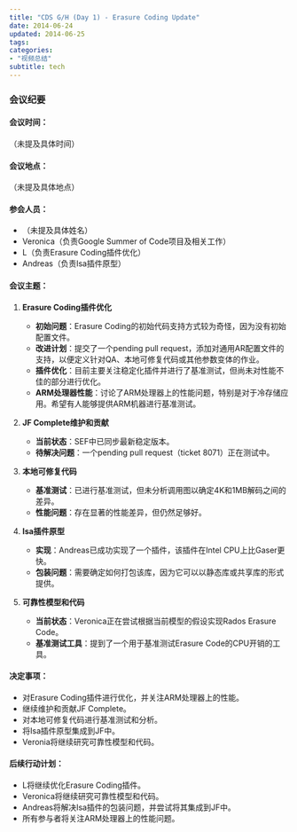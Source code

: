 ```yaml
---
title: "CDS G/H (Day 1) - Erasure Coding Update"
date: 2014-06-24
updated: 2014-06-25
tags:
categories:
- "视频总结"
subtitle: tech
---
```




### 会议纪要

#### 会议时间：
（未提及具体时间）

#### 会议地点：
（未提及具体地点）

#### 参会人员：
- （未提及具体姓名）
- Veronica（负责Google Summer of Code项目及相关工作）
- L（负责Erasure Coding插件优化）
- Andreas（负责Isa插件原型）

#### 会议主题：

1. **Erasure Coding插件优化**
   - **初始问题**：Erasure Coding的初始代码支持方式较为奇怪，因为没有初始配置文件。
   - **改进计划**：提交了一个pending pull request，添加对通用AR配置文件的支持，以便定义针对QA、本地可修复代码或其他参数变体的作业。
   - **插件优化**：目前主要关注稳定化插件并进行了基准测试，但尚未对性能不佳的部分进行优化。
   - **ARM处理器性能**：讨论了ARM处理器上的性能问题，特别是对于冷存储应用。希望有人能够提供ARM机器进行基准测试。

2. **JF Complete维护和贡献**
   - **当前状态**：SEF中已同步最新稳定版本。
   - **待解决问题**：一个pending pull request（ticket 8071）正在测试中。

3. **本地可修复代码**
   - **基准测试**：已进行基准测试，但未分析调用图以确定4K和1MB解码之间的差异。
   - **性能问题**：存在显著的性能差异，但仍然足够好。

4. **Isa插件原型**
   - **实现**：Andreas已成功实现了一个插件，该插件在Intel CPU上比Gaser更快。
   - **包装问题**：需要确定如何打包该库，因为它可以以静态库或共享库的形式提供。

5. **可靠性模型和代码**
   - **当前状态**：Veronica正在尝试根据当前模型的假设实现Rados Erasure Code。
   - **基准测试工具**：提到了一个用于基准测试Erasure Code的CPU开销的工具。

#### 决定事项：

- 对Erasure Coding插件进行优化，并关注ARM处理器上的性能。
- 继续维护和贡献JF Complete。
- 对本地可修复代码进行基准测试和分析。
- 将Isa插件原型集成到JF中。
- Veronia将继续研究可靠性模型和代码。

#### 后续行动计划：

- L将继续优化Erasure Coding插件。
- Veronica将继续研究可靠性模型和代码。
- Andreas将解决Isa插件的包装问题，并尝试将其集成到JF中。
- 所有参与者将关注ARM处理器上的性能问题。